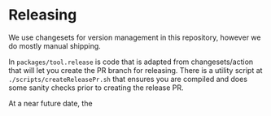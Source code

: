 # Releasing

We use changesets for version management in this repository, however we do mostly manual shipping.

In `packages/tool.release` is code that is adapted from changesets/action that will let you create the PR branch for releasing. There is a utility script at `./scripts/createReleasePr.sh` that ensures you are compiled and does some sanity checks prior to creating the release PR.

At a near future date, the 
